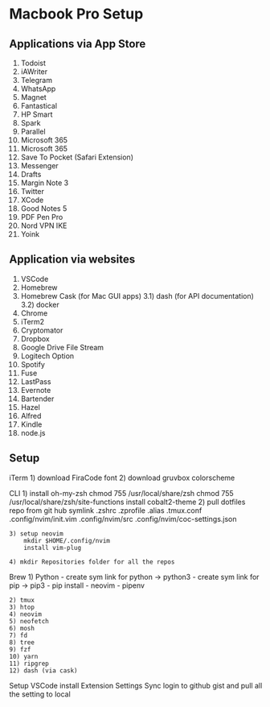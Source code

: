 # Macbook Pro Setup

## Applications via App Store
  1)  Todoist
  2)  iAWriter
  3)  Telegram
  4)  WhatsApp
  5)  Magnet
  6)  Fantastical
  7)  HP Smart
  8)  Spark
  9)  Parallel
  10) Microsoft 365
  11) Microsoft 365
  12) Save To Pocket (Safari Extension)
  13) Messenger
  14) Drafts
  15) Margin Note 3
  16) Twitter
  17) XCode
  18) Good Notes 5
  19) PDF Pen Pro
  20) Nord VPN IKE
  21) Yoink


## Application via websites
  1)  VSCode
  2)  Homebrew
  3)  Homebrew Cask (for Mac GUI apps)
       3.1)  dash (for API documentation)
       3.2)  docker
  4)  Chrome
  5)  iTerm2
  6)  Cryptomator
  8)  Dropbox
  9)  Google Drive File Stream
  10) Logitech Option
  11) Spotify
  12) Fuse
  13) LastPass
  14) Evernote
  15) Bartender
  16) Hazel
  17) Alfred
  18) Kindle
  19) node.js

## Setup

  iTerm
    1) download FiraCode font
    2) download gruvbox colorscheme

  CLI
    1) install oh-my-zsh
        chmod 755 /usr/local/share/zsh
        chmod 755 /usr/local/share/zsh/site-functions
        install cobalt2-theme
    2) pull dotfiles repo from git hub
        symlink 
          .zshrc
          .zprofile
          .alias
          .tmux.conf
          .config/nvim/init.vim
          .config/nvim/src
          .config/nvim/coc-settings.json

    3) setup neovim
        mkdir $HOME/.config/nvim
        install vim-plug

    4) mkdir Repositories folder for all the repos

  Brew
    1) Python
        - create sym link for python -> python3
        - create sym link for pip -> pip3
        - pip install
          - neovim
          - pipenv

    2) tmux
    3) htop
    4) neovim
    5) neofetch
    6) mosh
    7) fd
    8) tree
    9) fzf
    10) yarn
    11) ripgrep
    12) dash (via cask)

  Setup VSCode
    install Extension
      Settings Sync
        login to github gist and pull all the setting to local

